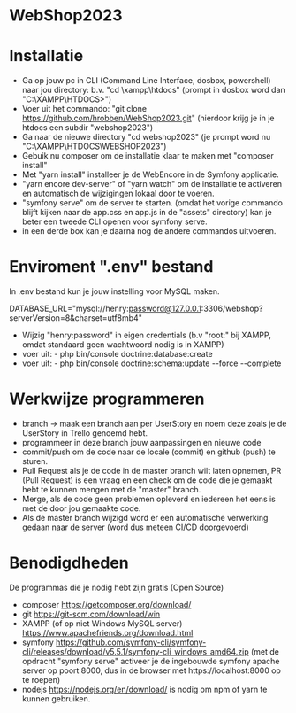 # WebShop2023

# Installatie
- Ga op jouw pc in CLI (Command Line Interface, dosbox, powershell) naar jou directory: b.v.  "cd \xampp\htdocs" (prompt in dosbox word dan "C:\XAMPP\HTDOCS>")
- Voer uit het commando: "git clone https://github.com/hrobben/WebShop2023.git" (hierdoor krijg je in je htdocs een subdir "webshop2023")
- Ga naar de nieuwe directory "cd webshop2023" (je prompt word nu "C:\XAMPP\HTDOCS\WEBSHOP2023")
- Gebuik nu composer om de installatie klaar te maken met "composer install"
- Met "yarn install" installeer je de WebEncore in de Symfony applicatie.
- "yarn encore dev-server" of "yarn watch" om de installatie te activeren en automatisch de wijzigingen lokaal door te voeren.
- "symfony serve" om de server te starten. (omdat het vorige commando blijft kijken naar de app.css en app.js in de "assets" directory) kan je beter een tweede CLI openen voor symfony serve.
- in een derde box kan je daarna nog de andere commandos uitvoeren.

# Enviroment ".env" bestand
In .env bestand kun je jouw instelling voor MySQL maken.

DATABASE_URL="mysql://henry:password@127.0.0.1:3306/webshop?serverVersion=8&charset=utf8mb4"
- Wijzig "henry:password" in eigen credentials (b.v "root:" bij XAMPP, omdat standaard geen wachtwoord nodig is in XAMPP)
- voer uit: - php bin/console doctrine:database:create
- voer uit: - php bin/console doctrine:schema:update --force --complete

# Werkwijze programmeren
- branch -> maak een branch aan per UserStory en noem deze zoals je de UserStory in Trello genoemd hebt.
- programmeer in deze branch jouw aanpassingen en nieuwe code
- commit/push om de code naar de locale (commit) en github (push) te sturen.
- Pull Request als je de code in de master branch wilt laten opnemen, PR (Pull Request) is een vraag en een check om de code die je gemaakt hebt te kunnen mengen met de "master" branch.
- Merge, als de code geen problemen opleverd en iedereen het eens is met de door jou gemaakte code.
- Als de master branch wijzigd word er een automatische verwerking gedaan naar de server (word dus meteen CI/CD doorgevoerd)

# Benodigdheden
De programmas die je nodig hebt zijn gratis (Open Source)
- composer https://getcomposer.org/download/
- git https://git-scm.com/download/win
- XAMPP (of op niet Windows MySQL server) https://www.apachefriends.org/download.html
- symfony https://github.com/symfony-cli/symfony-cli/releases/download/v5.5.1/symfony-cli_windows_amd64.zip (met de opdracht "symfony serve" activeer je de ingebouwde symfony apache server op poort 8000, dus in de browser met https://localhost:8000  op te roepen)
- nodejs https://nodejs.org/en/download/  is nodig om npm of yarn te kunnen gebruiken.
